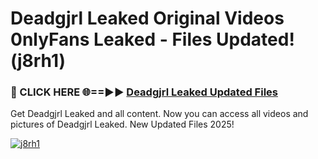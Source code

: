 # Deadgjrl Leaked Original Videos 0nlyFans Leaked - Files Updated! (j8rh1)

<h3>🔴 CLICK HERE 🌐==►► <a href="https://tinyurl.com/ehrbuxhb" rel="nofollow">Deadgjrl Leaked Updated Files</a></h3>

Get Deadgjrl Leaked and all content. Now you can access all videos and pictures of Deadgjrl Leaked. New Updated Files 2025!

[![j8rh1](https://i.imgur.com/lVYEuWS.gif)](https://tinyurl.com/ehrbuxhb)
